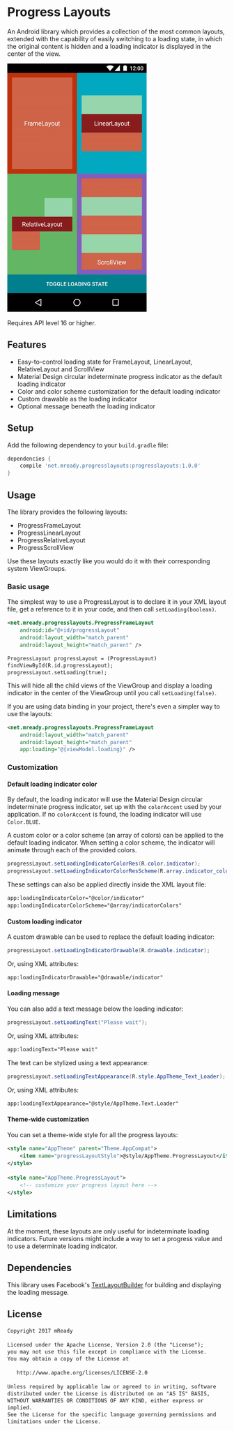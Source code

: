 # Progress Layouts

An Android library which provides a collection of the most common layouts, extended with the capability of easily switching to a loading state, in which the original content is hidden and a loading indicator is displayed in the center of the view.

<img src="art/demo.gif"/>

Requires API level 16 or higher.

## Features

- Easy-to-control loading state for FrameLayout, LinearLayout, RelativeLayout and ScrollView
- Material Design circular indeterminate progress indicator as the default loading indicator
- Color and color scheme customization for the default loading indicator
- Custom drawable as the loading indicator
- Optional message beneath the loading indicator

## Setup

Add the following dependency to your `build.gradle` file:

```groovy
dependencies {
    compile 'net.mready.progresslayouts:progresslayouts:1.0.0'
}
```

## Usage

The library provides the following layouts:

- ProgressFrameLayout
- ProgressLinearLayout
- ProgressRelativeLayout
- ProgressScrollView

Use these layouts exactly like you would do it with their corresponding system ViewGroups.

### Basic usage

The simplest way to use a ProgressLayout is to declare it in your XML layout file, get a reference to it in your code, and then call `setLoading(boolean)`.

```xml
<net.mready.progresslayouts.ProgressFrameLayout
    android:id="@+id/progressLayout"
    android:layout_width="match_parent"
    android:layout_height="match_parent" />
```

```
ProgressLayout progressLayout = (ProgressLayout) findViewById(R.id.progressLayout);
progressLayout.setLoading(true);
```

This will hide all the child views of the ViewGroup and display a loading indicator in the center of the ViewGroup until you call `setLoading(false)`.

If you are using data binding in your project, there's even a simpler way to use the layouts:

```xml
<net.mready.progresslayouts.ProgressFrameLayout
    android:layout_width="match_parent"
    android:layout_height="match_parent"
    app:loading="@{viewModel.loading}" />
```

### Customization

#### Default loading indicator color

By default, the loading indicator will use the Material Design circular indeterminate progress indicator, set up with the `colorAccent` used by your application. If no `colorAccent` is found, the loading indicator will use `Color.BLUE`.

A custom color or a color scheme (an array of colors) can be applied to the default loading indicator. When setting a color scheme, the indicator will animate through each of the provided colors.

```java
progressLayout.setLoadingIndicatorColorRes(R.color.indicator);
progressLayout.setLoadingIndicatorColorResScheme(R.array.indicator_colors);
```

These settings can also be applied directly inside the XML layout file:
```xml
app:loadingIndicatorColor="@color/indicator"
app:loadingIndicatorColorScheme="@array/indicatorColors"
```

#### Custom loading indicator

A custom drawable can be used to replace the default loading indicator:

```java
progressLayout.setLoadingIndicatorDrawable(R.drawable.indicator);
```

Or, using XML attributes:

```xml
app:loadingIndicatorDrawable="@drawable/indicator"
```

#### Loading message

You can also add a text message below the loading indicator:

```java
progressLayout.setLoadingText("Please wait");
```

Or, using XML attributes:

```xml
app:loadingText="Please wait"
```

The text can be stylized using a text appearance:

```java
progressLayout.setLoadingTextAppearance(R.style.AppTheme_Text_Loader);
```

Or, using XML attributes:

```xml
app:loadingTextAppearance="@style/AppTheme.Text.Loader"
```

#### Theme-wide customization

You can set a theme-wide style for all the progress layouts:

```xml
<style name="AppTheme" parent="Theme.AppCompat">
    <item name="progressLayoutStyle">@style/AppTheme.ProgressLayout</item>
</style>

<style name="AppTheme.ProgressLayout">
    <!-- customize your progress layout here -->
</style>
```

## Limitations

At the moment, these layouts are only useful for indeterminate loading indicators. Future versions might include a way to set a progress value and to use a determinate loading indicator.

## Dependencies

This library uses Facebook's [TextLayoutBuilder](https://github.com/facebookincubator/TextLayoutBuilder) for building and displaying the loading message.

## License

```
Copyright 2017 mReady

Licensed under the Apache License, Version 2.0 (the "License");
you may not use this file except in compliance with the License.
You may obtain a copy of the License at

   http://www.apache.org/licenses/LICENSE-2.0

Unless required by applicable law or agreed to in writing, software
distributed under the License is distributed on an "AS IS" BASIS,
WITHOUT WARRANTIES OR CONDITIONS OF ANY KIND, either express or implied.
See the License for the specific language governing permissions and
limitations under the License.
```